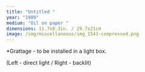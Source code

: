 ```yaml
---
title: "Untitled "
year: "1989"
medium: "Oil on paper "
dimensions: 11.7x8.3in. / 29.7x21cm
image: /img/miscellaneous/img_1543-compressed.png
---
```

*Grattage - to be installed in a light box.

(Left - direct light / Right - backlit)
